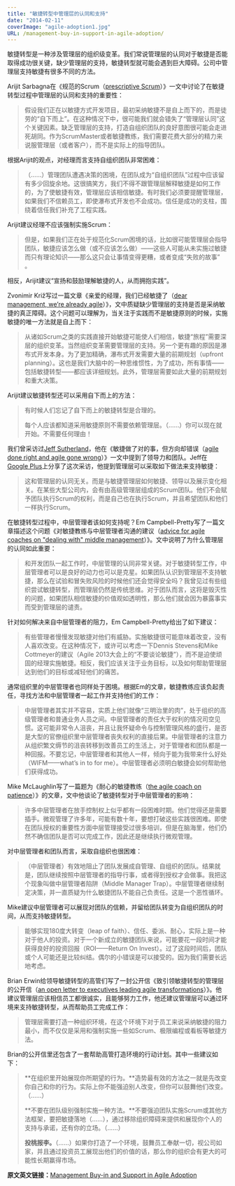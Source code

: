 ```yaml
---
title: "敏捷转型中管理层的认同和支持"
date: "2014-02-11"
coverImage: "agile-adoption1.jpg"
URL: /management-buy-in-support-in-agile-adoption/
---
```


敏捷转型是一种涉及管理层的组织级变革。我们常说管理层的认同对于敏捷是否能取得成功很关键，缺少管理层的支持，敏捷转型就可能会遇到巨大障碍。公司中管理层支持敏捷有很多不同的方法。

Arijit Sarbagna在《规范的Scrum（[prescriptive Scrum](http://www.scrumalliance.org/community/articles/2014/january/prescriptive-scrum)）》一文中讨论了在敏捷转型过程中管理层的认同和支持的重要性：

> 假设我们正在以敏捷方式开发项目，最初采纳敏捷不是自上而下的，而是徒劳的“自下而上”。在这种情况下中，很可能我们就会错失了“管理层认同”这个关键因素。缺乏管理层的支持，打造自组织团队的良好意图很可能会走进死胡同。作为ScrumMaster或者敏捷教练，我们需要花费大部分的精力来说服管理层（或者客户），而不是实际上的指导团队。

根据Arijit的观点，对经理而言支持自组织团队非常困难：

> （……）管理团队遭遇决策的困境，在团队成为“自组织团队”过程中应该留有多少回旋余地。这很搞笑方，我们不得不跟管理层解释敏捷是如何工作的，为了使敏捷有效，管理层应该相信敏捷。有时我们必须要提醒管理层，如果我们不信赖员工，即使瀑布式开发也不会成功。信任是成功的支柱，围绕着信任我们补充了工程实践。

Arijit建议经理不应该强制实施Scrum：

> 但是，如果我们正在处于规范化Scrum困境的话，比如很可能管理层会指导团队，敏捷应该怎么做（或不应该怎么做）——这些人可能从未实施过敏捷而只有理论知识——那么这只会让事情变得更糟，或者变成“失败的故事” 。

相反，Arijit建议“宣扬和鼓励理解敏捷的人，从而拥抱实践”。

Zvonimir Križ写过一篇文章《亲爱的经理，我们已经敏捷了（[dear management, we’re already agile](http://zvonekriz.com/2013/10/16/dear-management-were-already-agile/)）》，文中质疑缺少管理层的支持是否是采纳敏捷的真正障碍。这个问题可以理解为，当关注于实践而不是敏捷原则的时候，实施敏捷的唯一方法就是自上而下：

> 从诸如Scrum之类的实践直接开始敏捷可能使人们相信，敏捷“旅程”需要深层的组织变革。当然组织变革需要管理层的支持。另一个更有趣的原因是瀑布式开发本身。为了更加精确，瀑布式开发需要大量的前期规划（upfront planning）。这也是我们大脑中的一种思维惯性，为了成功，所有事情——包括敏捷转型——都应该详细规划。此外，管理层需要如此大量的前期规划和重大决策。

Arijit建议敏捷转型还可以采用自下而上的方法：

> 有时候人们忘记了自下而上的敏捷转型是合理的。
> 
> 每个人应该都知道采用敏捷原则不需要依赖管理层。（……）你可以现在就开始。不需要任何理由！

我们曾采访过[Jeff Sutherland](http://www.infoq.com/author/Jeff-Sutherland)，他在《敏捷做了对的事，但方向却错误（[agile done right and agile gone wrong](http://labs.openviewpartners.com/agile-done-right-agile-gone-wrong/)）》一文中提到了领导力和团队。Jeff在[Google Plus](https://plus.google.com/+JeffSutherland/posts/JLsrKtKJwo3)上分享了这次采访，他提到管理层可以采取如下做法来支持敏捷：

> 这和管理层的认同无关。而是与敏捷管理层如何敏捷、领导以及展示变化相关。在某些大型公司内，会有由高级管理层组成的Scrum团队。他们不会赋予团队执行Scrum的权利，而是自己也在执行Scrum，并且希望团队和他们一样执行Scrum。

在敏捷转型过程中，中层管理者该如何支持呢？Em Campbell-Pretty写了一篇文章描述这个问题《对敏捷教练与中层管理者沟通的建议（[advice for agile coaches on "dealing with" middle management](http://www.prettyagile.com/2013/10/advice-for-agile-coaches-on-dealing.html)）》。文中说明了为什么管理层的认同如此重要：

> 和开发团队一起工作时，中层管理的认同非常关键。对于敏捷转型工作，中层管理者可以是良好的动力也可以是克星。如果团队认识到管理层不支持敏捷，那么在试验和冒失败风险的时候他们还会觉得安全吗？我曾见过有些组织尝试敏捷转型，而管理层仍然是传统思维。对于团队而言，这将是毁灭性的问题，如果团队相信敏捷的价值观如透明性，那么他们就会因为暴露事实而受到管理层的谴责。

针对如何解决来自中层管理者的阻力，Em Campbell-Pretty给出了如下建议：

> 有些管理者慢慢发现敏捷对他们有威胁。实施敏捷很可能意味着改变，没有人喜欢改变。在这种情况下，或许可以考虑一下Dennis Stevens和Mike Cottmeyer的建议（Agile 2013大会上的“不要谈论敏捷”），而不是迫使顽固的经理实施敏捷。相反，我们应该关注于业务目标，以及如何帮助管理层达到他们的目标或减轻他们的痛苦。

通常组织里的中层管理者也同样处于困境。根据Em的文章，敏捷教练应该负起责任，寻找方法和中层管理者一起工作并支持他们的工作：

> 中层管理者其实并不容易，实质上他们就像“三明治里的肉”，处于组织的高级管理者和普通业务人员之间。中层管理者的责任大于权利的情况司空见惯。这可能非常令人沮丧，并且让我怀疑命令与控制管理风格的盛行，是否是大型的官僚组织里中层管理者丧失权利的直接后果。中层管理者的注意力从组织繁文缛节的沮丧转移到改善员工的生活上，对于管理者和团队都是一种回报。不要忘记，中层管理者和其他人一样，倾向于能为我带来什么好处（WIFM——what’s in to for me）。中层管理者必须明白敏捷会如何帮助他们获得成功。

Mike McLaughlin写了一篇题为《耐心的敏捷教练（[the agile coach on patience](http://blogs.versionone.com/agile_management/2013/08/16/the-agile-coach-on-patience/)）》的文章，文中他谈论了敏捷转型对于中层管理者的影响：

> 许多中层管理者在放手控制权上似乎都有一段困难时期。他们觉得还是需要插手。微观管理了许多年，可能有数十年，要想打破这些实践很困难。即使在团队授权的重要性方面中层管理接受过很多培训，但是在脑海里，他们仍然不确信团队是否可以完成工作，因此还是继续执行微观管理。

对中层管理者和团队而言，采取自组织也很困难：

> （中层管理者）有效地阻止了团队发展成自管理、自组织的团队。结果就是，团队继续按照中层管理者的指导行事，或者得到授权才会做事。我把这个现象叫做中层管理者陷阱（Middle Manager Trap）。中层管理者继续制定决策，并一直质疑为什么敏捷团队不能自己负责任。这是一个恶性循环。

Mike建议中层管理者可以展现对团队的信赖，并留给团队转变为自组织团队的时间，从而支持敏捷转型。

> 能够实现180度大转变（leap of faith）、信任、委派、耐心，实际上是一种对于他人的投资。对于一个新成立的敏捷团队来说，可能要花一段时间才能获得良好的投资回报（ROI——Return On Invest）。过了这段时间后，团队或个人可能还是比较纠结。偶尔的小错误是可以接受的。因为我们需要长远地考虑。

Brian Erwin给领导敏捷转型的高管们写了一封公开信《致引领敏捷转型的管理层的公开信（[an open letter to executives leading agile transformations](http://blog.projectconnections.com/project_practitioners/2013/11/an-open-letter-to-executives-leading-agile-transformations.html)）》。他建议管理层应该相信员工都很诚实，且能够努力工作，他还建议管理层可以通过环境来支持敏捷转型，从而帮助员工完成工作：

> 管理层需要打造一种组织环境，在这个环境下对于员工来说采纳敏捷的阻力最小，而不仅仅是采用和强制实施一些如Scrum、极限编程或看板等敏捷方法。

Brian的公开信里还包含了一套帮助高管打造环境的行动计划。其中一些建议如下：

> **在组织里开始展现你所期望的行为。**造势最有效的方法之一就是先改变你自己和你的行为。实际上你不能强迫别人改变，但你可以鼓舞他们改变。（……）
> 
> **不要在团队级别强制实施一种方法。**不要强迫团队实施Scrum或其他方法框架，要把敏捷落地（……），通过移除组织障碍来提供和展现你个人的支持与承诺，还有你的立场。（……）
> 
> **投桃报李。**（……）如果你打造了一个环境，鼓舞员工奉献一切，视公司如家，并且通过投资员工展现出他们的价值的话，那么你的组织会有更大的可能性长期赢得市场。

**原文英文链接：**[Management Buy-in and Support in Agile Adoption](http://www.infoq.com/news/2014/01/management-support-agile)
